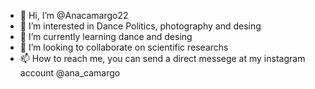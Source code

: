 - 👋 Hi, I’m @Anacamargo22
- 👀 I’m interested in Dance Politics, photography and desing 
- 🌱 I’m currently learning dance and desing 
- 💞️ I’m looking to collaborate on scientific researchs 
- 📫 How to reach me, you can send a direct messege at my instagram account @ana_camargo

<!---
Anacamargo22/Anacamargo22 is a ✨ special ✨ repository because its `README.md` (this file) appears on your GitHub profile.
You can click the Preview link to take a look at your changes.
--->
